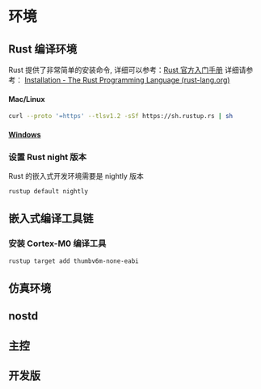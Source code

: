 
# 环境

## Rust 编译环境

 Rust 提供了非常简单的安装命令, 详细可以参考：[Rust 官方入门手册](https://doc.rust-lang.org/book/)
详细请参考： [Installation - The Rust Programming Language (rust-lang.org)](https://doc.rust-lang.org/book/ch01-01-installation.html)
#### Mac/Linux
```bash
curl --proto '=https' --tlsv1.2 -sSf https://sh.rustup.rs | sh
```
#### [Windows](https://static.rust-lang.org/rustup/dist/i686-pc-windows-gnu/rustup-init.exe)

### 设置 Rust night 版本
Rust 的嵌入式开发环境需要是 nightly 版本
```bash
rustup default nightly
```

## 嵌入式编译工具链

### 安装 Cortex-M0 编译工具
```bash
rustup target add thumbv6m-none-eabi
```
## 仿真环境

## nostd

## 主控

## 开发版